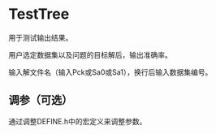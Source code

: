 # TestTree
用于测试输出结果。

用户选定数据集以及问题的目标解后，输出准确率。

输入解文件名（输入Pck或Sa0或Sa1），换行后输入数据集编号。

## 调参（可选）
通过调整DEFINE.h中的宏定义来调整参数。
